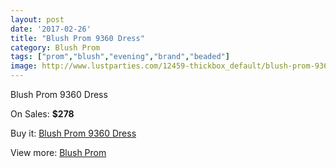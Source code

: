 ```yaml
---
layout: post
date: '2017-02-26'
title: "Blush Prom 9360 Dress"
category: Blush Prom
tags: ["prom","blush","evening","brand","beaded"]
image: http://www.lustparties.com/12459-thickbox_default/blush-prom-9360-dress.jpg
---
```

Blush Prom 9360 Dress

On Sales: **$278**
<a href="https://www.lustparties.com/en/blush-prom/4627-blush-prom-9360-dress.html"><amp-img layout="responsive" width="600" height="600" src="//www.lustparties.com/12459-thickbox_default/blush-prom-9360-dress.jpg" alt="Blush Prom 9360 Dress 0" /></a>

Buy it: [Blush Prom 9360 Dress](https://www.lustparties.com/en/blush-prom/4627-blush-prom-9360-dress.html "Blush Prom 9360 Dress")

View more: [Blush Prom](https://www.lustparties.com/en/25-blush-prom "Blush Prom")